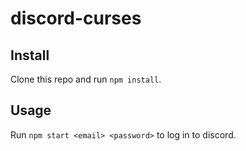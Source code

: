 discord-curses
==============

Install
-------

Clone this repo and run `npm install`.

Usage
-----

Run `npm start <email> <password>` to log in to discord.
